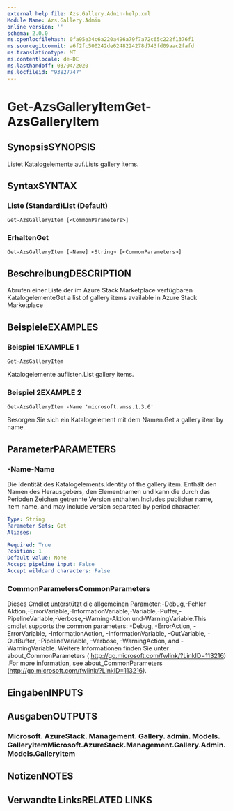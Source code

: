 ```yaml
---
external help file: Azs.Gallery.Admin-help.xml
Module Name: Azs.Gallery.Admin
online version: ''
schema: 2.0.0
ms.openlocfilehash: 0fa95e34c6a220a496a79f7a72c65c222f1376f1
ms.sourcegitcommit: a6f2fc500242de6248224278d743fd09aac2fafd
ms.translationtype: MT
ms.contentlocale: de-DE
ms.lasthandoff: 03/04/2020
ms.locfileid: "93827747"
---
```

# <span data-ttu-id="2e4a5-101">Get-AzsGalleryItem</span><span class="sxs-lookup"><span data-stu-id="2e4a5-101">Get-AzsGalleryItem</span></span>

## <span data-ttu-id="2e4a5-102">Synopsis</span><span class="sxs-lookup"><span data-stu-id="2e4a5-102">SYNOPSIS</span></span>
<span data-ttu-id="2e4a5-103">Listet Katalogelemente auf.</span><span class="sxs-lookup"><span data-stu-id="2e4a5-103">Lists gallery items.</span></span>

## <span data-ttu-id="2e4a5-104">Syntax</span><span class="sxs-lookup"><span data-stu-id="2e4a5-104">SYNTAX</span></span>

### <span data-ttu-id="2e4a5-105">Liste (Standard)</span><span class="sxs-lookup"><span data-stu-id="2e4a5-105">List (Default)</span></span>
```
Get-AzsGalleryItem [<CommonParameters>]
```

### <span data-ttu-id="2e4a5-106">Erhalten</span><span class="sxs-lookup"><span data-stu-id="2e4a5-106">Get</span></span>
```
Get-AzsGalleryItem [-Name] <String> [<CommonParameters>]
```

## <span data-ttu-id="2e4a5-107">Beschreibung</span><span class="sxs-lookup"><span data-stu-id="2e4a5-107">DESCRIPTION</span></span>
<span data-ttu-id="2e4a5-108">Abrufen einer Liste der im Azure Stack Marketplace verfügbaren Katalogelemente</span><span class="sxs-lookup"><span data-stu-id="2e4a5-108">Get a list of gallery items available in Azure Stack Marketplace</span></span>

## <span data-ttu-id="2e4a5-109">Beispiele</span><span class="sxs-lookup"><span data-stu-id="2e4a5-109">EXAMPLES</span></span>

### <span data-ttu-id="2e4a5-110">Beispiel 1</span><span class="sxs-lookup"><span data-stu-id="2e4a5-110">EXAMPLE 1</span></span>
```
Get-AzsGalleryItem
```

<span data-ttu-id="2e4a5-111">Katalogelemente auflisten.</span><span class="sxs-lookup"><span data-stu-id="2e4a5-111">List gallery items.</span></span>

### <span data-ttu-id="2e4a5-112">Beispiel 2</span><span class="sxs-lookup"><span data-stu-id="2e4a5-112">EXAMPLE 2</span></span>
```
Get-AzsGalleryItem -Name 'microsoft.vmss.1.3.6'
```

<span data-ttu-id="2e4a5-113">Besorgen Sie sich ein Katalogelement mit dem Namen.</span><span class="sxs-lookup"><span data-stu-id="2e4a5-113">Get a gallery item by name.</span></span>

## <span data-ttu-id="2e4a5-114">Parameter</span><span class="sxs-lookup"><span data-stu-id="2e4a5-114">PARAMETERS</span></span>

### <span data-ttu-id="2e4a5-115">-Name</span><span class="sxs-lookup"><span data-stu-id="2e4a5-115">-Name</span></span>
<span data-ttu-id="2e4a5-116">Die Identität des Katalogelements.</span><span class="sxs-lookup"><span data-stu-id="2e4a5-116">Identity of the gallery item.</span></span>
<span data-ttu-id="2e4a5-117">Enthält den Namen des Herausgebers, den Elementnamen und kann die durch das Perioden Zeichen getrennte Version enthalten.</span><span class="sxs-lookup"><span data-stu-id="2e4a5-117">Includes publisher name, item name, and may include version separated by period character.</span></span>

```yaml
Type: String
Parameter Sets: Get
Aliases:

Required: True
Position: 1
Default value: None
Accept pipeline input: False
Accept wildcard characters: False
```

### <span data-ttu-id="2e4a5-118">CommonParameters</span><span class="sxs-lookup"><span data-stu-id="2e4a5-118">CommonParameters</span></span>
<span data-ttu-id="2e4a5-119">Dieses Cmdlet unterstützt die allgemeinen Parameter:-Debug,-Fehler Aktion,-ErrorVariable,-InformationVariable,-Variable,-Puffer,-PipelineVariable,-Verbose,-Warning-Aktion und-WarningVariable.</span><span class="sxs-lookup"><span data-stu-id="2e4a5-119">This cmdlet supports the common parameters: -Debug, -ErrorAction, -ErrorVariable, -InformationAction, -InformationVariable, -OutVariable, -OutBuffer, -PipelineVariable, -Verbose, -WarningAction, and -WarningVariable.</span></span> <span data-ttu-id="2e4a5-120">Weitere Informationen finden Sie unter about_CommonParameters ( http://go.microsoft.com/fwlink/?LinkID=113216) .</span><span class="sxs-lookup"><span data-stu-id="2e4a5-120">For more information, see about_CommonParameters (http://go.microsoft.com/fwlink/?LinkID=113216).</span></span>

## <span data-ttu-id="2e4a5-121">Eingaben</span><span class="sxs-lookup"><span data-stu-id="2e4a5-121">INPUTS</span></span>

## <span data-ttu-id="2e4a5-122">Ausgaben</span><span class="sxs-lookup"><span data-stu-id="2e4a5-122">OUTPUTS</span></span>

### <span data-ttu-id="2e4a5-123">Microsoft. AzureStack. Management. Gallery. admin. Models. GalleryItem</span><span class="sxs-lookup"><span data-stu-id="2e4a5-123">Microsoft.AzureStack.Management.Gallery.Admin.Models.GalleryItem</span></span>

## <span data-ttu-id="2e4a5-124">Notizen</span><span class="sxs-lookup"><span data-stu-id="2e4a5-124">NOTES</span></span>

## <span data-ttu-id="2e4a5-125">Verwandte Links</span><span class="sxs-lookup"><span data-stu-id="2e4a5-125">RELATED LINKS</span></span>
